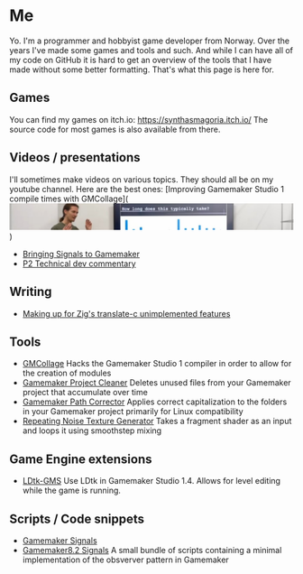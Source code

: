 # Me
Yo. I'm a programmer and hobbyist game developer from Norway.
Over the years I've made some games and tools and such.
And while I can have all of my code on GitHub it is hard to get an overview of the tools that I have made without some better formatting.
That's what this page is here for.

## Games
You can find my games on itch.io: https://synthasmagoria.itch.io/
The source code for most games is also available from there.

## Videos / presentations
I'll sometimes make videos on various topics.
They should all be on my youtube channel.
Here are the best ones:
[Improving Gamemaker Studio 1 compile times with GMCollage](![GMCollage](img/video-gmcollage-bar.jpg "Improving Gamemaker Studio 1 compile times with GMCollage"))
- [Bringing Signals to Gamemaker](https://www.youtube.com/watch?v=B_rbNxNllgA)
- [P2 Technical dev commentary](https://www.youtube.com/watch?v=6BTvtxywboQ)

## Writing
- [Making up for Zig's translate-c unimplemented features](zig-translate-c-hammer.md)

## Tools
- [GMCollage](https://synthasmagoria.itch.io/gmcollage)
Hacks the Gamemaker Studio 1 compiler in order to allow for the creation of modules
- [Gamemaker Project Cleaner](https://github.com/Synthasmagoria/gamemaker-project-cleaner)
Deletes unused files from your Gamemaker project that accumulate over time
- [Gamemaker Path Corrector](https://github.com/Synthasmagoria/gamemaker-path-corrector)
Applies correct capitalization to the folders in your Gamemaker project primarily for Linux compatibility
- [Repeating Noise Texture Generator](https://github.com/Synthasmagoria/shader-texture-repeat)
Takes a fragment shader as an input and loops it using smoothstep mixing

## Game Engine extensions
- [LDtk-GMS](https://github.com/Synthasmagoria/LDtk-GMS)
Use LDtk in Gamemaker Studio 1.4. Allows for level editing while the game is running.

## Scripts / Code snippets
- [Gamemaker Signals](https://github.com/Synthasmagoria/gm-signals)
- [Gamemaker8.2 Signals](github.com/Synthasmagoria/gm8.2-signals)
A small bundle of scripts containing a minimal implementation of the obsverver pattern in Gamemaker
